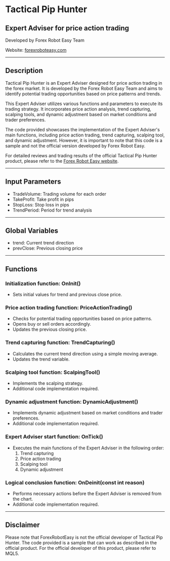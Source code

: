# Tactical Pip Hunter

## Expert Adviser for price action trading

Developed by Forex Robot Easy Team

Website: [forexroboteasy.com](https://forexroboteasy.com/forex-robot-review/tactical-pip-hunter-review-mt5-expert-adviser-for-forex-trading/)

---

## Description

Tactical Pip Hunter is an Expert Adviser designed for price action trading in the forex market. It is developed by the Forex Robot Easy Team and aims to identify potential trading opportunities based on price patterns and trends.

This Expert Adviser utilizes various functions and parameters to execute its trading strategy. It incorporates price action analysis, trend capturing, scalping tools, and dynamic adjustment based on market conditions and trader preferences.

The code provided showcases the implementation of the Expert Adviser's main functions, including price action trading, trend capturing, scalping tool, and dynamic adjustment. However, it is important to note that this code is a sample and not the official version developed by Forex Robot Easy.

For detailed reviews and trading results of the official Tactical Pip Hunter product, please refer to the [Forex Robot Easy website](https://forexroboteasy.com/forex-robot-review/tactical-pip-hunter-review-mt5-expert-adviser-for-forex-trading/).

---

## Input Parameters

- TradeVolume: Trading volume for each order
- TakeProfit: Take profit in pips
- StopLoss: Stop loss in pips
- TrendPeriod: Period for trend analysis

---

## Global Variables

- trend: Current trend direction
- prevClose: Previous closing price

---

## Functions

### Initialization function: OnInit()

- Sets initial values for trend and previous close price.

### Price action trading function: PriceActionTrading()

- Checks for potential trading opportunities based on price patterns.
- Opens buy or sell orders accordingly.
- Updates the previous closing price.

### Trend capturing function: TrendCapturing()

- Calculates the current trend direction using a simple moving average.
- Updates the trend variable.

### Scalping tool function: ScalpingTool()

- Implements the scalping strategy.
- Additional code implementation required.

### Dynamic adjustment function: DynamicAdjustment()

- Implements dynamic adjustment based on market conditions and trader preferences.
- Additional code implementation required.

### Expert Adviser start function: OnTick()

- Executes the main functions of the Expert Adviser in the following order:
  1. Trend capturing
  2. Price action trading
  3. Scalping tool
  4. Dynamic adjustment

### Logical conclusion function: OnDeinit(const int reason)

- Performs necessary actions before the Expert Adviser is removed from the chart.
- Additional code implementation required.

---

## Disclaimer

Please note that ForexRobotEasy is not the official developer of Tactical Pip Hunter. The code provided is a sample that can work as described in the official product. For the official developer of this product, please refer to MQL5.

